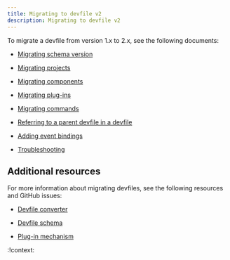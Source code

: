 ```yaml
---
title: Migrating to devfile v2
description: Migrating to devfile v2
---
```


To migrate a devfile from version 1.x to 2.x, see the following
documents:

- [Migrating schema version](./migrating-schema-version)

- [Migrating projects](./migrating-projects)

- [Migrating components](./migrating-components)

- [Migrating plug-ins](./migrating-plug-ins)

- [Migrating commands](./migrating-commands)

- [Referring to a parent devfile in a devfile](./referring-to-a-parent-devfile)

- [Adding event bindings](./adding-event-bindings)

- [Troubleshooting](./troubleshooting)

## Additional resources

For more information about migrating devfiles, see the following
resources and GitHub issues:

- [Devfile converter](https://www.npmjs.com/package/@eclipse-che/devfile-converter)

- [Devfile schema](https://github.com/devfile/api/issues/10)

- [Plug-in mechanism](https://github.com/devfile/api/issues/31)

:!context:
